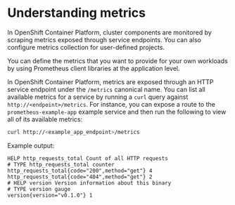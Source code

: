 # Understanding metrics

In OpenShift Container Platform, cluster components are monitored by scraping metrics exposed through service endpoints. You can also configure metrics collection for user-defined projects.

You can define the metrics that you want to provide for your own workloads by using Prometheus client libraries at the application level.

In OpenShift Container Platform, metrics are exposed through an HTTP service endpoint under the `/metrics` canonical name. You can list all available metrics for a service by running a `curl` query against `http://<endpoint>/metrics`. For instance, you can expose a route to the `prometheus-example-app` example service and then run the following to view all of its available metrics:

```sh
curl http://<example_app_endpoint>/metrics
```

Example output:

```text
HELP http_requests_total Count of all HTTP requests
# TYPE http_requests_total counter
http_requests_total{code="200",method="get"} 4
http_requests_total{code="404",method="get"} 2
# HELP version Version information about this binary
# TYPE version gauge
version{version="v0.1.0"} 1
```
